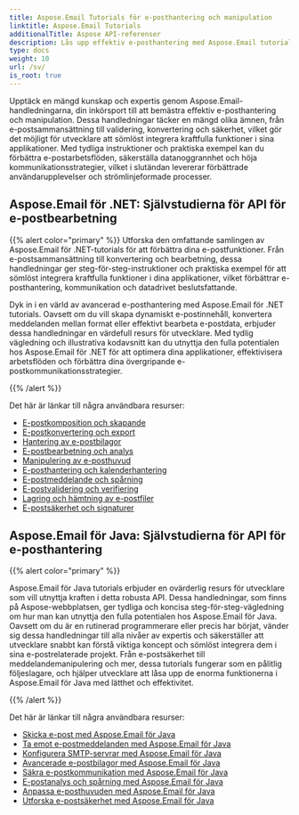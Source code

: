 ```yaml
---
title: Aspose.Email Tutorials för e-posthantering och manipulation
linktitle: Aspose.Email Tutorials
additionalTitle: Aspose API-referenser
description: Lås upp effektiv e-posthantering med Aspose.Email tutorials. Från komposition till säkerhet, behärska olika aspekter för förbättrade arbetsflöden och användarupplevelser.
type: docs
weight: 10
url: /sv/
is_root: true
---
```

Upptäck en mängd kunskap och expertis genom Aspose.Email-handledningarna, din inkörsport till att bemästra effektiv e-posthantering och manipulation. Dessa handledningar täcker en mängd olika ämnen, från e-postsammansättning till validering, konvertering och säkerhet, vilket gör det möjligt för utvecklare att sömlöst integrera kraftfulla funktioner i sina applikationer. Med tydliga instruktioner och praktiska exempel kan du förbättra e-postarbetsflöden, säkerställa datanoggrannhet och höja kommunikationsstrategier, vilket i slutändan levererar förbättrade användarupplevelser och strömlinjeformade processer.

## Aspose.Email för .NET: Självstudierna för API för e-postbearbetning
{{% alert color="primary" %}}
Utforska den omfattande samlingen av Aspose.Email för .NET-tutorials för att förbättra dina e-postfunktioner. Från e-postsammansättning till konvertering och bearbetning, dessa handledningar ger steg-för-steg-instruktioner och praktiska exempel för att sömlöst integrera kraftfulla funktioner i dina applikationer, vilket förbättrar e-posthantering, kommunikation och datadrivet beslutsfattande.

Dyk in i en värld av avancerad e-posthantering med Aspose.Email för .NET tutorials. Oavsett om du vill skapa dynamiskt e-postinnehåll, konvertera meddelanden mellan format eller effektivt bearbeta e-postdata, erbjuder dessa handledningar en värdefull resurs för utvecklare. Med tydlig vägledning och illustrativa kodavsnitt kan du utnyttja den fulla potentialen hos Aspose.Email för .NET för att optimera dina applikationer, effektivisera arbetsflöden och förbättra dina övergripande e-postkommunikationsstrategier.

{{% /alert %}}

Det här är länkar till några användbara resurser:
- [E-postkomposition och skapande](./net/email-composition-and-creation/)
- [E-postkonvertering och export](./net/email-conversion-and-export/)
- [Hantering av e-postbilagor](./net/email-attachment-handling/)
- [E-postbearbetning och analys](./net/email-processing-and-analysis/)
- [Manipulering av e-posthuvud](./net/email-header-manipulation/)
- [E-posthantering och kalenderhantering](./net/email-event-and-calendar-handling/)
- [E-postmeddelande och spårning](./net/email-notification-and-tracking/)
- [E-postvalidering och verifiering](./net/email-validation-and-verification/)
- [Lagring och hämtning av e-postfiler](./net/email-file-storage-and-retrieval/)
- [E-postsäkerhet och signaturer](./net/email-security-and-signatures/)

## Aspose.Email för Java: Självstudierna för API för e-posthantering
{{% alert color="primary" %}}

Aspose.Email för Java tutorials erbjuder en ovärderlig resurs för utvecklare som vill utnyttja kraften i detta robusta API. Dessa handledningar, som finns på Aspose-webbplatsen, ger tydliga och koncisa steg-för-steg-vägledning om hur man kan utnyttja den fulla potentialen hos Aspose.Email för Java. Oavsett om du är en rutinerad programmerare eller precis har börjat, vänder sig dessa handledningar till alla nivåer av expertis och säkerställer att utvecklare snabbt kan förstå viktiga koncept och sömlöst integrera dem i sina e-postrelaterade projekt. Från e-postsäkerhet till meddelandemanipulering och mer, dessa tutorials fungerar som en pålitlig följeslagare, och hjälper utvecklare att låsa upp de enorma funktionerna i Aspose.Email för Java med lätthet och effektivitet.


{{% /alert %}}

Det här är länkar till några användbara resurser:
- [Skicka e-post med Aspose.Email för Java](./java/sending-emails/)
- [Ta emot e-postmeddelanden med Aspose.Email för Java](./java/receiving-emails/)
- [Konfigurera SMTP-servrar med Aspose.Email för Java](./java/configuring-smtp-servers/)
- [Avancerade e-postbilagor med Aspose.Email för Java](./java/advanced-email-attachments/)
- [Säkra e-postkommunikation med Aspose.Email för Java](./java/securing-email-communications/)
- [E-postanalys och spårning med Aspose.Email för Java](./java/email-analytics-and-tracking/)
- [Anpassa e-posthuvuden med Aspose.Email för Java](./java/customizing-email-headers/)
- [Utforska e-postsäkerhet med Aspose.Email för Java](./java/exploring-email-security/)